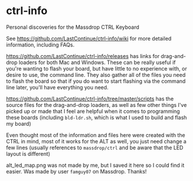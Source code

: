 # ctrl-info

Personal discoveries for the Massdrop CTRL Keyboard

See https://github.com/LastContinue/ctrl-info/wiki for more detailed information, including FAQs.

https://github.com/LastContinue/ctrl-info/releases has links for drag-and-drop loaders for both Mac and Windows. These can be really useful if you're wanting to flash your board, but have little to no experience with, or desire to use, the command line. They also gather all of the files you need to flash the board so that if you do want to start flashing via the command line later, you'll have everything you need.

https://github.com/LastContinue/ctrl-info/tree/master/scripts has the source files for the drag-and-drop loaders, as well as few other things I've picked up or made that I feel are helpful when it comes to programming these boards (including `bld-ldr.sh`, which is what I used to build and flash my board)

Even thought most of the information and files here were created with the CTRL in mind, most of it works for the ALT as well, you just need change a few lines (usually references to `massdrop/ctrl` and be aware that the LED layout is different)

alt_led_map.png was not made by me, but I saved it here so I could find it easier. Was made by user `famguy07` on Massdrop. Thanks!
